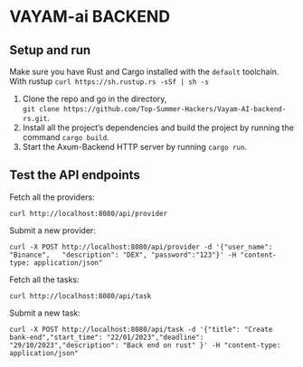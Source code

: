 # VAYAM-ai BACKEND

## Setup and run

Make sure you have Rust and Cargo installed with the `default` toolchain.  
With rustup `curl https://sh.rustup.rs -sSf | sh -s`

1. Clone the repo and go in the directory,  
   `git clone https://github.com/Top-Summer-Hackers/Vayam-AI-backend-rs.git`.
2. Install all the project’s dependencies and build the project by running the command `cargo build`.
3. Start the Axum-Backend HTTP server by running `cargo run`.

## Test the API endpoints

Fetch all the providers:

`curl http://localhost:8080/api/provider`

Submit a new provider:

`curl -X POST http://localhost:8080/api/provider -d '{"user_name": "Binance",	"description": "DEX", "password":"123"}' -H "content-type: application/json"`

Fetch all the tasks:

`curl http://localhost:8080/api/task`

Submit a new task:

`curl -X POST http://localhost:8080/api/task -d '{"title": "Create bank-end","start_time": "22/01/2023","deadline": "29/10/2023","description": "Back end on rust" }' -H "content-type: application/json"`
